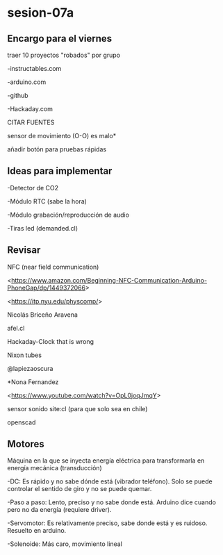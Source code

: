 # sesion-07a
## Encargo para el viernes

traer 10 proyectos "robados" por grupo

-instructables.com

-arduino.com

-github

-Hackaday.com


CITAR FUENTES

sensor de movimiento (O-O) es malo*

añadir botón para pruebas rápidas


## Ideas para implementar

-Detector de CO2

-Módulo RTC (sabe la hora)

-Módulo grabación/reproducción de audio

-Tiras led (demanded.cl)


## Revisar

NFC (near field communication)

<<https://www.amazon.com/Beginning-NFC-Communication-Arduino-PhoneGap/dp/1449372066>>

<<https://itp.nyu.edu/physcomp/>>

Nicolás Briceño Aravena

afel.cl

Hackaday-Clock that is wrong

Nixon tubes

@lapiezaoscura

*Nona Fernandez

<<https://www.youtube.com/watch?v=OpL0joqJmqY>>

sensor sonido site:cl (para que solo sea en chile)

openscad


## Motores

Máquina en la que se inyecta energía eléctrica para transformarla en energía mecánica (transducción)

-DC: Es rápido y no sabe dónde está (vibrador teléfono). Solo se puede controlar el sentido de giro y no se puede quemar.

-Paso a paso: Lento, preciso y no sabe donde está. Arduino dice cuando pero no da energía (requiere driver). 

-Servomotor: Es relativamente preciso, sabe donde está y es ruidoso. Resuelto en arduino.

-Solenoide: Más caro, movimiento lineal
